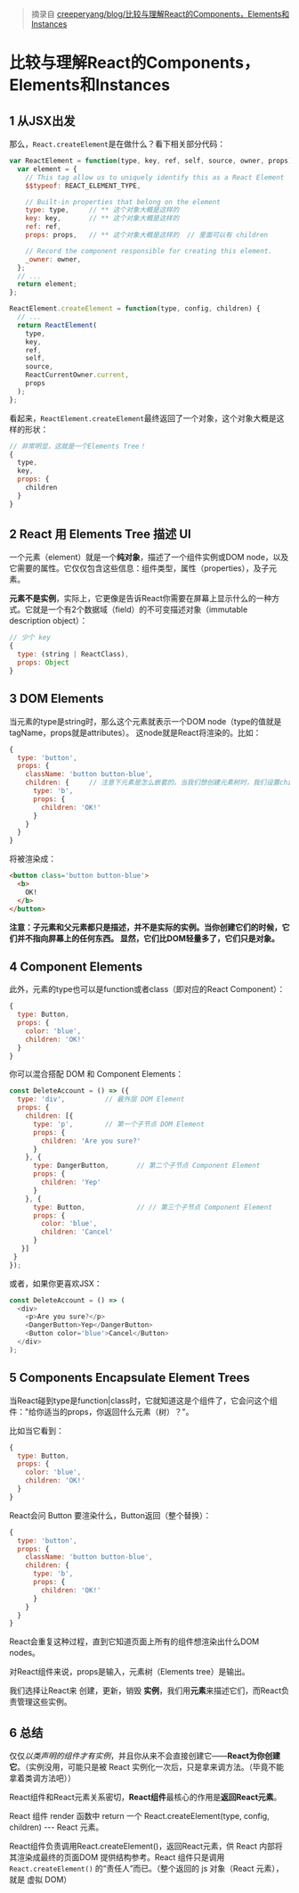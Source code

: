 > 摘录自 [creeperyang/blog/比较与理解React的Components，Elements和Instances](https://github.com/creeperyang/blog/issues/30)

# 比较与理解React的Components，Elements和Instances

## 1 从JSX出发

那么，`React.createElement`是在做什么？看下相关部分代码：
```js
var ReactElement = function(type, key, ref, self, source, owner, props) {
  var element = {
    // This tag allow us to uniquely identify this as a React Element
    $$typeof: REACT_ELEMENT_TYPE,

    // Built-in properties that belong on the element
    type: type,     // ** 这个对象大概是这样的
    key: key,       // ** 这个对象大概是这样的
    ref: ref,
    props: props,   // ** 这个对象大概是这样的  // 里面可以有 children

    // Record the component responsible for creating this element.
    _owner: owner,
  };
  // ...
  return element;
};

ReactElement.createElement = function(type, config, children) {
  // ...
  return ReactElement(
    type,
    key,
    ref,
    self,
    source,
    ReactCurrentOwner.current,
    props
  );
};
```
看起来，`ReactElement.createElement`最终返回了一个对象，这个对象大概是这样的形状：

```js
// 非常明显，这就是一个Elements Tree！
{
  type,
  key,
  props: {
    children
  }
}
```

## 2 React 用 Elements Tree 描述 UI

一个元素（element）就是一个**纯对象**，描述了一个组件实例或DOM node，以及它需要的属性。它仅仅包含这些信息：组件类型，属性（properties），及子元素。

**元素不是实例**，实际上，它更像是告诉React你需要在屏幕上显示什么的一种方式。它就是一个有2个数据域（field）的不可变描述对象（immutable description object）：
```js
// 少个 key
{
  type: (string | ReactClass),
  props: Object
}
```

## 3 DOM Elements

当元素的type是string时，那么这个元素就表示一个DOM node（type的值就是tagName，props就是attributes）。 这node就是React将渲染的。比如：

```js
{
  type: 'button',
  props: {
    className: 'button button-blue',
    children: {     // 注意下元素是怎么嵌套的。当我们想创建元素树时，我们设置children属性。
      type: 'b',
      props: {
        children: 'OK!'
      }
    }
  }
}
```
将被渲染成：
```html
<button class='button button-blue'>
  <b>
    OK!
  </b>
</button>
```

**注意：子元素和父元素都只是描述，并不是实际的实例。当你创建它们的时候，它们并不指向屏幕上的任何东西。 显然，它们比DOM轻量多了，它们只是对象。**

## 4 Component Elements

此外，元素的type也可以是function或者class（即对应的React Component）：
```js
{
  type: Button,
  props: {
    color: 'blue',
    children: 'OK!'
  }
}
```

你可以混合搭配 DOM 和 Component Elements：
```js
const DeleteAccount = () => ({
  type: 'div',          // 最外层 DOM Element
  props: {
    children: [{
      type: 'p',        // 第一个子节点 DOM Element
      props: {
        children: 'Are you sure?'
      }
    }, {
      type: DangerButton,       // 第二个子节点 Component Element
      props: {
        children: 'Yep'
      }
    }, {
      type: Button,             // // 第三个子节点 Component Element
      props: {
        color: 'blue',
        children: 'Cancel'
      }
   }]
 }
});
```

或者，如果你更喜欢JSX：
```js
const DeleteAccount = () => (
  <div>
    <p>Are you sure?</p>
    <DangerButton>Yep</DangerButton>
    <Button color='blue'>Cancel</Button>
  </div>
);
```

## 5 Components Encapsulate Element Trees

当React碰到type是function|class时，它就知道这是个组件了，它会问这个组件："给你适当的props，你返回什么元素（树）？"。

比如当它看到：
```js
{
  type: Button,
  props: {
    color: 'blue',
    children: 'OK!'
  }
}
```

React会问 Button 要渲染什么，Button返回（整个替换）：
```js
{
  type: 'button',
  props: {
    className: 'button button-blue',
    children: {
      type: 'b',
      props: {
        children: 'OK!'
      }
    }
  }
}
```
React会重复这种过程，直到它知道页面上所有的组件想渲染出什么DOM nodes。

对React组件来说，props是输入，元素树（Elements tree）是输出。

我们选择让React来 创建，更新，销毁 **实例**，我们用**元素**来描述它们，而React负责管理这些实例。

## 6 总结

仅仅*以类声明的组件才有实例*，并且你从来不会直接创建它——**React为你创建它**。（实例没用，可能只是被 React 实例化一次后，只是拿来调方法。（毕竟不能拿着类调方法吧））

React组件和React元素关系密切，**React组件**最核心的作用是**返回React元素**。

React 组件 render 函数中 return 一个 React.createElement(type, config, children) --- React 元素。

React组件负责调用React.createElement()，返回React元素，供 React 内部将其渲染成最终的页面DOM 提供结构参考。React 组件只是调用 `React.createElement()` 的“责任人”而已。（整个返回的 js 对象（React 元素），就是 虚拟 DOM）